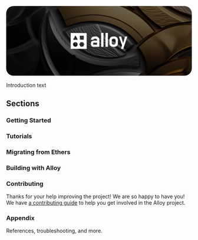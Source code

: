 <img src="images/banner.png" style="border-radius: 20px">

Introduction text

## Sections

### Getting Started

### Tutorials

### Migrating from Ethers

### Building with Alloy

### Contributing

Thanks for your help improving the project! We are so happy to have you! We have
[a contributing guide](https://github.com/alloy-rs/book/tree/main/CONTRIBUTING.md) to help you get involved in the
Alloy project.

### Appendix

References, troubleshooting, and more.
